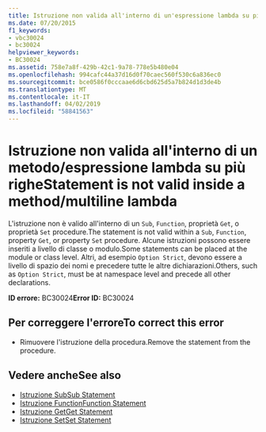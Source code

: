 ```yaml
---
title: Istruzione non valida all'interno di un'espressione lambda su più righe (metodo)
ms.date: 07/20/2015
f1_keywords:
- vbc30024
- bc30024
helpviewer_keywords:
- BC30024
ms.assetid: 758e7a8f-429b-42c1-9a78-778e5b480e04
ms.openlocfilehash: 994cafc44a37d16d0f70caec560f530c6a836ec0
ms.sourcegitcommit: bce0586f0cccaae6d6cbd625d5a7b824d1d3de4b
ms.translationtype: MT
ms.contentlocale: it-IT
ms.lasthandoff: 04/02/2019
ms.locfileid: "58841563"
---
```

# <a name="statement-is-not-valid-inside-a-methodmultiline-lambda"></a><span data-ttu-id="f7665-102">Istruzione non valida all'interno di un metodo/espressione lambda su più righe</span><span class="sxs-lookup"><span data-stu-id="f7665-102">Statement is not valid inside a method/multiline lambda</span></span>
<span data-ttu-id="f7665-103">L'istruzione non è valido all'interno di un `Sub`, `Function`, proprietà `Get`, o proprietà `Set` procedure.</span><span class="sxs-lookup"><span data-stu-id="f7665-103">The statement is not valid within a `Sub`, `Function`, property `Get`, or property `Set` procedure.</span></span> <span data-ttu-id="f7665-104">Alcune istruzioni possono essere inseriti a livello di classe o modulo.</span><span class="sxs-lookup"><span data-stu-id="f7665-104">Some statements can be placed at the module or class level.</span></span> <span data-ttu-id="f7665-105">Altri, ad esempio `Option Strict`, devono essere a livello di spazio dei nomi e precedere tutte le altre dichiarazioni.</span><span class="sxs-lookup"><span data-stu-id="f7665-105">Others, such as `Option Strict`, must be at namespace level and precede all other declarations.</span></span>  
  
 <span data-ttu-id="f7665-106">**ID errore:** BC30024</span><span class="sxs-lookup"><span data-stu-id="f7665-106">**Error ID:** BC30024</span></span>  
  
## <a name="to-correct-this-error"></a><span data-ttu-id="f7665-107">Per correggere l'errore</span><span class="sxs-lookup"><span data-stu-id="f7665-107">To correct this error</span></span>  
  
-   <span data-ttu-id="f7665-108">Rimuovere l'istruzione della procedura.</span><span class="sxs-lookup"><span data-stu-id="f7665-108">Remove the statement from the procedure.</span></span>  
  
## <a name="see-also"></a><span data-ttu-id="f7665-109">Vedere anche</span><span class="sxs-lookup"><span data-stu-id="f7665-109">See also</span></span>

- [<span data-ttu-id="f7665-110">Istruzione Sub</span><span class="sxs-lookup"><span data-stu-id="f7665-110">Sub Statement</span></span>](../../../visual-basic/language-reference/statements/sub-statement.md)
- [<span data-ttu-id="f7665-111">Istruzione Function</span><span class="sxs-lookup"><span data-stu-id="f7665-111">Function Statement</span></span>](../../../visual-basic/language-reference/statements/function-statement.md)
- [<span data-ttu-id="f7665-112">Istruzione Get</span><span class="sxs-lookup"><span data-stu-id="f7665-112">Get Statement</span></span>](../../../visual-basic/language-reference/statements/get-statement.md)
- [<span data-ttu-id="f7665-113">Istruzione Set</span><span class="sxs-lookup"><span data-stu-id="f7665-113">Set Statement</span></span>](../../../visual-basic/language-reference/statements/set-statement.md)
